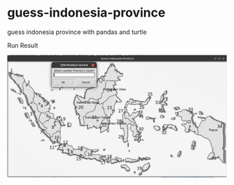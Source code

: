 # guess-indonesia-province
guess indonesia province with pandas and turtle


Run Result

![alt text](https://github.com/hasifpriyambudi/guess-indonesia-province/blob/master/guess-indonesia-province-run.png)
